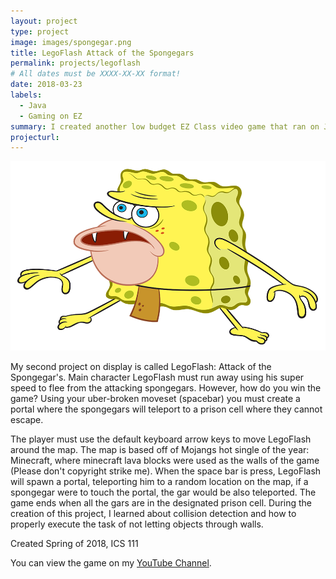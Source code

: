 ```yaml
---
layout: project
type: project
image: images/spongegar.png
title: LegoFlash Attack of the Spongegars
permalink: projects/legoflash
# All dates must be XXXX-XX-XX format!
date: 2018-03-23
labels:
  - Java
  - Gaming on EZ
summary: I created another low budget EZ Class video game that ran on Java. The protagonist Lego Flash must run away from the crazy spongegars by baiting them into the he creates. ICS 111
projecturl:
---
```


<div class="ui small rounded images">
  <img class="ui image" src="../images/spongegar.png">
</div>

My second project on display is called LegoFlash: Attack of the Spongegar's. Main character LegoFlash must run away using his super speed to flee from the attacking spongegars. However, how do you win the game? Using your uber-broken moveset (spacebar) you must create a portal where the spongegars will teleport to a prison cell where they cannot escape. 

The player must use the default keyboard arrow keys to move LegoFlash around the map. The map is based off of Mojangs hot single of the year: Minecraft, where minecraft lava blocks were used as the walls of the game (Please don't copyright strike me). When the space bar is press, LegoFlash will spawn a portal, teleporting him to a random location on the map, if a spongegar were to touch the portal, the gar would be also teleported. The game ends when all the gars are in the designated prison cell. During the creation of this project, I learned about collision detection and how to properly execute the task of not letting objects through walls. 

Created Spring of 2018, ICS 111

You can view the game on my [YouTube Channel](https://www.youtube.com/watch?v=_W_zGYd9qrY).
